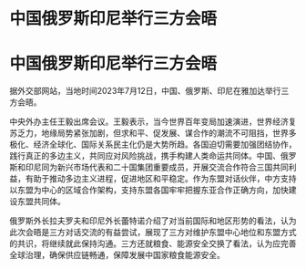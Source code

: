 # 中国俄罗斯印尼举行三方会晤

# 中国俄罗斯印尼举行三方会晤

据外交部网站，当地时间2023年7月12日，中国、俄罗斯、印尼在雅加达举行三方会晤。

中央外办主任王毅出席会议。王毅表示，当今世界百年变局加速演进，世界经济复苏乏力，地缘局势紧张加剧，但求和平、促发展、谋合作的潮流不可阻挡，世界多极化、经济全球化、国际关系民主化仍是大势所趋。各国迫切需要加强团结协作，践行真正的多边主义，共同应对风险挑战，携手构建人类命运共同体。中国、俄罗斯和印尼同为新兴市场代表和二十国集团重要成员，开展交流合作符合三国共同利益，有助于推动多边主义进程，促进地区和平稳定。作为东盟对话伙伴，中方支持以东盟为中心的区域合作架构，支持东盟各国牢牢把握东亚合作正确方向，加快建设东盟共同体。

俄罗斯外长拉夫罗夫和印尼外长蕾特诺介绍了对当前国际和地区形势的看法，认为此次会晤是三方对话交流的有益尝试，展现了三方对维护东盟中心地位和东盟方式的共识，将继续就此保持沟通。三方还就粮食、能源安全交换了看法，认为应完善全球治理，确保供应链畅通，保障发展中国家粮食能源安全。

